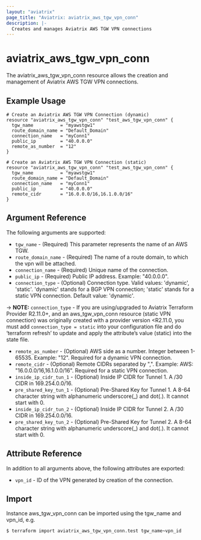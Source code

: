 ```yaml
---
layout: "aviatrix"
page_title: "Aviatrix: aviatrix_aws_tgw_vpn_conn"
description: |-
  Creates and manages Aviatrix AWS TGW VPN connections
---
```


# aviatrix_aws_tgw_vpn_conn

The aviatrix_aws_tgw_vpn_conn resource allows the creation and management of Aviatrix AWS TGW VPN connections.

## Example Usage

```hcl
# Create an Aviatrix AWS TGW VPN Connection (dynamic)
resource "aviatrix_aws_tgw_vpn_conn" "test_aws_tgw_vpn_conn" {
  tgw_name          = "myawstgw1"
  route_domain_name = "Default_Domain"
  connection_name   = "myConn1"
  public_ip         = "40.0.0.0"
  remote_as_number  = "12"
}
```
```hcl
# Create an Aviatrix AWS TGW VPN Connection (static)
resource "aviatrix_aws_tgw_vpn_conn" "test_aws_tgw_vpn_conn" {
  tgw_name          = "myawstgw1"
  route_domain_name = "Default_Domain"
  connection_name   = "myConn1"
  public_ip         = "40.0.0.0"
  remote_cidr       = "16.0.0.0/16,16.1.0.0/16"
}
```

## Argument Reference

The following arguments are supported:

* `tgw_name` - (Required) This parameter represents the name of an AWS TGW.
* `route_domain_name` - (Required) The name of a route domain, to which the vpn will be attached.
* `connection_name` - (Required) Unique name of the connection.
* `public_ip` - (Required) Public IP address. Example: "40.0.0.0".
* `connection_type` - (Optional) Connection type. Valid values: 'dynamic', 'static'. 'dynamic' stands for a BGP VPN connection; 'static' stands for a static VPN connection. Default value: 'dynamic'.

-> **NOTE:** `connection_type` - If you are using/upgraded to Aviatrix Terraform Provider R2.11.0+, and an aws_tgw_vpn_conn resource (static VPN connection) was originally created with a provider version <R2.11.0, you must add `connection_type = static` into your configuration file and do ‘terraform refresh’ to update and apply the attribute’s value (static) into the state file.

* `remote_as_number` - (Optional) AWS side as a number. Integer between 1-65535. Example: "12". Required for a dynamic VPN connection.
* `remote_cidr` - (Optional) Remote CIDRs separated by ",". Example: AWS: "16.0.0.0/16,16.1.0.0/16". Required for a static VPN connection.
* `inside_ip_cidr_tun_1` - (Optional) Inside IP CIDR for Tunnel 1. A /30 CIDR in 169.254.0.0/16.
* `pre_shared_key_tun_1` - (Optional) Pre-Shared Key for Tunnel 1. A 8-64 character string with alphanumeric underscore(_) and dot(.). It cannot start with 0.
* `inside_ip_cidr_tun_2` - (Optional) Inside IP CIDR for Tunnel 2. A /30 CIDR in 169.254.0.0/16.
* `pre_shared_key_tun_2` - (Optional) Pre-Shared Key for Tunnel 2. A 8-64 character string with alphanumeric underscore(_) and dot(.). It cannot start with 0.

## Attribute Reference

In addition to all arguments above, the following attributes are exported:

* `vpn_id` - ID of the VPN generated by creation of the connection.

## Import

Instance aws_tgw_vpn_conn can be imported using the tgw_name and vpn_id, e.g.

```
$ terraform import aviatrix_aws_tgw_vpn_conn.test tgw_name~vpn_id
```
